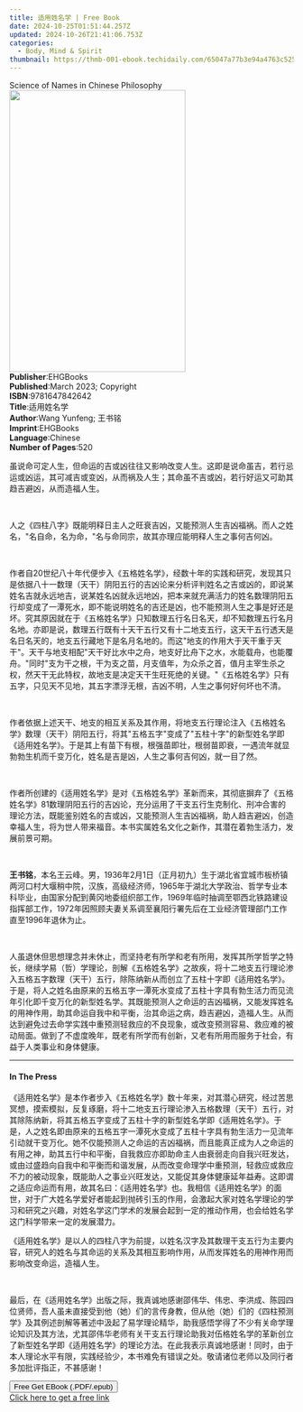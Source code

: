 ```yaml
---
title: 适用姓名学 | Free Book
date: 2024-10-25T01:51:44.257Z
updated: 2024-10-26T21:41:06.753Z
categories:
  - Body, Mind & Spirit
thumbnail: https://thmb-001-ebook.techidaily.com/65047a77b3e94a4763c525b333223ecfbafab0e399b52d69a1dff8bff81408bb.jpg
---
```

<main id="book-container">
  <div class="flex flex-col">
    <div class="book-brief flex-1 py-6 px-4 sm:p-6 md:py-10 md:px-8">
      <!-- brief-->
      <div class="book-brief-main">Science of Names in Chinese Philosophy</div>
    </div>
    <div
      class="book-meta-info flex-1 grid gap-4 col-start-1 col-end-3 row-start-1 sm:mb-6 sm:grid-cols-4 lg:gap-6 lg:col-start-2 lg:row-end-6 lg:row-span-6 lg:mb-0"
    >
      <div
        class="book-meta-info-left place-content-center mt-4 p-4 text-sm leading-6 col-start-2 col-span-2 dark:text-slate-400"
      >
        <img
          class="w-full h-500 object-cover rounded-lg sm:h-255 sm:col-span-2 lg:col-span-full"
          src="https://img-001-ebook.techidaily.com/8ca3ea3aac174d9fe653601a288f181a28fcf2fff46a3572def1ad0ca13a13b5.jpg"
          alt=""
          width="312"
          height="500"
        />
      </div>
      <div
        class="book-meta-info-right mt-2 col-start-1 row-start-2 col-span-3 self-center"
      >
        <!-- meta data  -->
        <div class="flex flex-col px-4 md:px-8">
          <div class="flex-1">
            <strong>Publisher</strong>:<span class="px-2">EHGBooks</span>
          </div>
          <div class="flex-1">
            <strong>Published</strong>:<span class="px-2"
              >March 2023; Copyright</span
            >
          </div>
          <div class="flex-1">
            <strong>ISBN</strong>:<span class="px-2">9781647842642</span>
          </div>
          <div class="flex-1">
            <strong>Title</strong>:<span class="px-2">适用姓名学</span>
          </div>
          <div class="flex-1">
            <strong>Author</strong>:<span class="px-2"
              >Wang Yunfeng; 王书铭</span
            >
          </div>
          <div class="flex-1">
            <strong>Imprint</strong>:<span class="px-2">EHGBooks</span>
          </div>
          <div class="flex-1">
            <strong>Language</strong>:<span class="px-2">Chinese</span>
          </div>
          <div class="flex-1">
            <strong>Number of Pages</strong>:<span class="px-2">520</span>
          </div>
        </div>
      </div>
    </div>
    <div class="book-description flex-1 py-6 px-4 sm:p-6 md:py-10 md:px-8">
      <div class="book-description-main">
        <div accordion-content="" id="description">
          <p>
            虽说命可定人生，但命运的吉或凶往往又影响改变人生。这即是说命虽吉，若行忌运或凶运，其可减吉或变凶，从而祸及人生；其命虽不吉或凶，若行好运又可助其趋吉避凶，从而造福人生。
          </p>
          <p><br /></p>
          <p>
            人之《四柱八字》既能明释日主人之旺衰吉凶，又能预测人生吉凶福祸。而人之姓名，"名自命，名为命，"名与命同宗，故其亦理应能明释人生之事何吉何凶。
          </p>
          <p><br /></p>
          <p>
            作者自20世纪八十年代便步入《五格姓名学》，经数十年的实践和研究，发现其只是依据八十一数理（天干）阴阳五行的吉凶论来分析评判姓名之吉或凶的，即说某姓名吉就永远地吉，说某姓名凶就永远地凶，把本来就充满活力的姓名数理阴阳五行却变成了一潭死水，即不能说明姓名的吉还是凶，也不能预测人生之事是好还是坏。究其原因就在于《五格姓名学》只知数理五行名日名天，却不知数理五行名月名地。亦即是说，数理五行既有十天干五行又有十二地支五行，这天干五行透天是名日名天的，地支五行藏地下是名月名地的。而这"地支的作用大于天干重于天干"。天干与地支相配"天干好比水中之舟，地支好比舟下之水，水能载舟，也能覆舟。"同时"支为干之根，干为支之苗，月支值年，为众杀之首，值月主宰生杀之权，然天干无此特权，故地支是决定天干生旺死绝的关键。"《五格姓名学》只有五字，只见天不见地，其五字漂浮无根，吉凶不明，人生之事何好何坏也不清。
          </p>
          <p><br /></p>
          <p>
            作者依据上述天干、地支的相互关系及其作用，将地支五行理论注入《五格姓名学》数理（天干）阴阳五行，将其"五格五字"变成了"五柱十字"的新型姓名学即《适用姓名学》。于是其上有苗下有根，根强苗即壮，根弱苗即衰，一遇流年就显勃勃生机而千变万化，姓名是吉是凶，人生之事何吉何凶，就一目了然。
          </p>
          <p><br /></p>
          <p>
            作者所创建的《适用姓名学》是对《五格姓名学》革新而来，其彻底摒弃了《五格姓名学》81数理阴阳五行的吉凶论，充分运用了干支五行生克制化、刑冲合害的理论方法，既能鉴别姓名的吉或凶，又能预测人生吉凶福祸，助人趋吉避凶，创造幸福人生，将为世人带来福音。本书实属姓名文化之新作，其潜在着勃生活力，发展前景可期。
          </p>
          <p><br /></p>
          <p>
            <strong>王书铭</strong
            >，本名王云峰。男，1936年2月1日（正月初九）生于湖北省宜城市板桥镇两河口村大堰稍中院，汉族，高级经济师，1965年于湖北大学政治、哲学专业本科毕业，由国家分配到黄冈地委组织部工作，1969年临时抽调至鄂西北铁路建设指挥部工作，1972年因照顾夫妻关系调至襄阳行署先后在工业经济管理部门工作直至1996年退休为止。
          </p>
          <p><br /></p>
          <p>
            人虽退休但思想理念并未休止，而坚持老有所学和老有所用，发挥其所学哲学之特长，继续学易（哲）学理论，剖解《五格姓名学》之故疾，将十二地支五行理论渗入五格五字数理（天干）五行，除陈纳新从而创立了五柱十字即《适用姓名学》。于是，将人之姓名由原来的五格五字一潭死水变成了五柱十字具有勃生活力而见流年引化即千变万化的新型姓名学。其既能预测人之命运的吉凶福祸，又能发挥姓名的用神作用，助其命运自我中和平衡，治其命运之病，趋吉避凶，造福人生。从而达到避免过去命学实践中重预测轻救应的不良现象，或改变预测容易、救应难的被动局面。做到了不虚度晚年，既老有所学而有创新，又老有所用而服务于社会，有益于人类事业和身体健康。
          </p>
        </div>
        <div class="accordion-fader"></div>
      </div>
    </div>
    <div class="book-excerpts flex-1 py-6 px-4 sm:p-6 md:py-10 md:px-8">
      <!-- excerpts-->
      <div class="book-excerpts-main">
        <hr />
        <h4 class="placeholder placeholder-heading">
          <span>In The Press</span>
        </h4>
        <p></p>
        <p>
          《适用姓名学》是本作者步入《五格姓名学》数十年来，对其潜心研究，经过苦思冥想，摸索模拟，反复琢磨，将十二地支五行理论渗入五格数理（天干）五行，对其除陈纳新，将其五格五字变成了五柱十字的新型姓名学即《适用姓名学》。于是，人之姓名即由原来的五格五字一潭死水变成了五柱十字具有勃生活力一见流年引动就干变万化。她不仅能预测人之命运的吉凶福祸，而且能真正成为人之命运的有用之神，助其五行中和平衡，自我救应亦即助命主人由衰弱走向自我兴旺发达，或由过盛趋向自我中和平衡而和谐发展，从而改变命理学中重预测，轻救应或救应不力的被动现象，既能助人之事业兴旺发达，又能促其身体健康延年益寿。这即谓之适应命运而有用，故其名曰：《适用姓名学》也。我相信《适用姓名学》的面世，对于广大姓名学爱好者能起到抛砖引玉的作用，会激起大家对姓名学理论的学习和研究之兴趣，对姓名学这门学术的发展会起到一定的推动作用，也会给姓名学这门科学带来一定的发展潜力。
        </p>
        <p>
          《适用姓名学》是以人的四柱八字为前提，以姓名汉字及其数理干支五行为主要内容，研究人的姓名与其命运的关系及其相互影响作用，从而发挥姓名的用神作用而影响改变命运，造福人生。
        </p>
        <p><br /></p>
        <p>
          最后，在《适用姓名学》出版之际，我真诚地感谢邵伟华、伟忠、李洪成、陈园四位贤师，吾人虽未直接受到他（她）们的言传身教，但从他（她）们的《四柱预测学》及其例述剖解等著述中汲起了易学理论精华，助我感悟学得了不少有关命学理论知识及其方法，尤其邵伟华老师有关干支五行理论助我对伍格姓名学的革新创立了新型姓名学即《适用姓名学》的理论方法。在此我表示真诚地感谢！同时，由于本人理论水平有限，实践经验少，本书难免有错误之处。敬请诸位老师以及同行者多加批评指正，不甚感谢！
        </p>
        <p></p>
      </div>
    </div>
    <div
      class="book-about-author flex-1 py-6 px-4 sm:p-6 md:py-10 md:px-8"
    ></div>
    <div class="book-free-get flex-1 py-6 px-4 sm:p-6 md:py-10 md:px-8">
      <button
        id="btn-free-get"
        class="bg-blue-500 hover:bg-blue-700 text-white font-bold py-2 px-4 rounded"
      >
        Free Get EBook (.PDF/.epub)
      </button>
      <div id="countdown-display" class="px-2 text-lg mt-2"></div>
      <a
        id="free-link"
        class="hidden bg-blue-500 hover:bg-blue-700 text-white font-bold py-2 px-4 rounded"
        href="https://www.ebooks.com/en-us/book/210722542/ebook/wang-yunfeng/"
        target="_blank"
        >Click here to get a free link</a
      >
    </div>
    <script>
      let countdownTime = 0;
      let countdownInterval = null;
      document
        .getElementById('btn-free-get')
        .addEventListener('click', startCountdown);
      function startCountdown() {
        countdownTime = new Date().getTime() + 60000 * 3;
        countdownInterval = setInterval(updateCountdown, 1000);
        document.getElementById('btn-free-get').disabled = true;
        document
          .getElementById('btn-free-get')
          .classList.add('bg-gray-500', 'cursor-not-allowed');
      }
      function updateCountdown() {
        let currentTime = new Date().getTime();
        let timeLeft = countdownTime - currentTime;
        let secondsLeft = Math.floor(timeLeft / 1000);
        document.getElementById('countdown-display').innerHTML =
          `Remaining time: ${secondsLeft} seconds.`;
        if (secondsLeft <= 0) {
          clearInterval(countdownInterval);
          document.getElementById('btn-free-get').classList.add('hidden');
          document.getElementById('free-link').classList.remove('hidden');
          document.getElementById('countdown-display').innerHTML = '';
        }
      }
    </script>
  </div>
</main>

<ins class="adsbygoogle"
      style="display:block"
      data-ad-client="ca-pub-7571918770474297"
      data-ad-slot="8358498916"
      data-ad-format="auto"
      data-full-width-responsive="true"></ins>
    